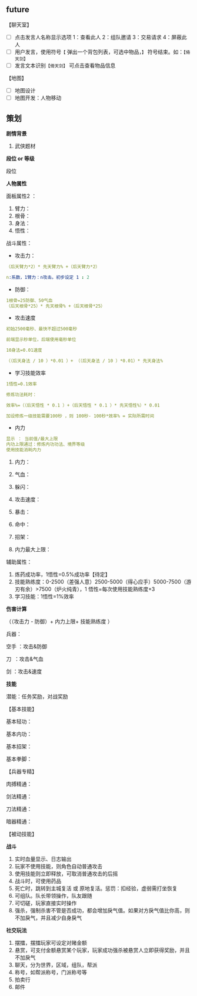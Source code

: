 ## future

【聊天室】

- [ ]  点击发言人名称显示选项 1：查看此人 2：组队邀请 3：交易请求 4：屏蔽此人
- [ ]  用户发言，使用符号`【` 弹出一个背包列表，可选中物品，`】` 符号结束。如：`【倚天剑】`
- [ ]  发言文本识别`【倚天剑】` 可点击查看物品信息

【地图】

- [ ]  地图设计
- [ ]  地图开发：人物移动

## 策划

**剧情背景**

1. 武侠题材

**段位 or 等级**

段位

**人物属性**

面板属性2 ：

1. 臂力：
2. 根骨：
3. 身法：
4. 悟性：

战斗属性：

- 攻击力：

```yaml
（后天臂力*2）* 先天臂力% +（后天臂力*2）

n:系数，1臂力：n攻击。初步设定 1 : 2
```

- 防御：

```yaml
1根骨=25防御、50气血
（后天根骨*25）* 先天根骨% +（后天根骨*25）
```

- 攻击速度

```yaml
初始2500毫秒、最快不超过500毫秒

前端显示秒单位，后端使用毫秒单位

10身法=0.01速度

（（后天身法 / 10 ）*0.01 ）+ （（后天身法 / 10 ）*0.01）* 先天身法%
```

- 学习技能效率

```yaml
1悟性=0.1效率

修炼功法耗时：

效率%=（（后天悟性 * 0.1 ）+（后天悟性 * 0.1 ）* 先天悟性%）* 0.01 

加设修炼一级技能需要100秒 ，则 100秒- 100秒*效率% = 实际所需时间

```

- 内力

```yaml
显示 ： 当前值/最大上限
内功上限通过：修炼内功功法、境界等级
使用技能消耗内力

```

1. 内力：

1. 气血：
2. 躲闪：
3. 攻击速度：
4. 暴击：
5. 命中：
6. 招架：
7. 内力最大上限：

辅助属性：

1. 炼药成功率，1悟性=0.5%成功率【待定】
2. 技能熟练度：0-2500（差强人意）2500-5000（得心应手）5000-7500（游刃有余）>7500（炉火纯青），1 悟性=每次使用技能熟练度+3
3. 学习技能：1悟性=1%效率

**伤害计算**

（（攻击力 - 防御）+ 内力上限+ 技能熟练度 ）

兵器：

空手  ：攻击&防御

刀  ：攻击&气血

剑 ：攻击&速度

**技能**

潜能：任务奖励，对战奖励

【基本技能】

基本轻功：

基本内功：

基本招架：

基本拳脚：

【兵器专精】

肉搏精通：

剑法精通：

刀法精通：

暗器精通：

【被动技能】

**战斗**

1. 实时血量显示、日志输出
2. 玩家不使用技能，则角色自动普通攻击
3. 使用技能则立即释放，可取消普通攻击的后摇
4. 战斗时，可使用药品
5. 死亡时，跳转到主城复活 或 原地复活。惩罚：扣经验，虚弱需打坐恢复
6. 可组队。队长带领操作，队友跟随
7. 可切磋，玩家直接实时操作
8. 强杀，强制杀害不管是否成功，都会增加戾气值。如果对方戾气值比你高，则不加戾气，并且减少自身戾气

**社交玩法**

1. 摆擂，摆擂玩家可设定对赌金额
2. 悬赏，可支付金额悬赏某个玩家，玩家成功强杀被悬赏人立即获得奖励，并且不加戾气
3. 聊天，分为世界，区域，组队，帮派
4. 称号，如帮派称号，门派称号等
5. 拍卖行
6. 邮件